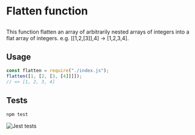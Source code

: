 # Flatten function

##

This function flatten an array of arbitrarily nested arrays of integers into a flat array of integers. e.g. [[1,2,[3]],4] -> [1,2,3,4].

## Usage

```js
const flatten = require("./index.js");
flatten([1, [2, [3, [4]]]]);
// => [1, 2, 3, 4]
```

## Tests

```bash
npm test
```

![Jest tests](https://image.prntscr.com/image/6OkTd7KKTgSZqqoq6eLqPA.png "Jest tests")
